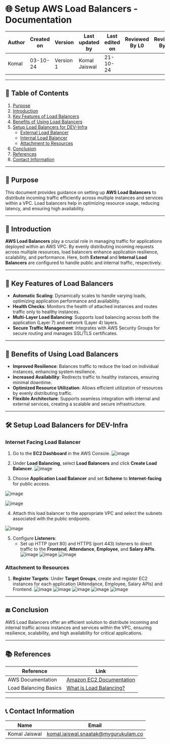 # 🌐 Setup AWS Load Balancers - Documentation

| Author      | Created on | Version   | Last updated by | Last edited on | Reviewed By L0 | Reviewed By L1 | Reviewed By L2 |
|-------------|------------|-----------|-----------------|----------------|----------------|----------------|----------------| 
| Komal       | 03-10-24   | Version 1 | Komal Jaiswal   | 21-10-24       |                |                |                |

---

## 📝 Table of Contents
1. [Purpose](#purpose)
2. [Introduction](#introduction)
3. [Key Features of Load Balancers](#key-features-of-load-balancers)
4. [Benefits of Using Load Balancers](#benefits-of-using-load-balancers)
5. [Setup Load Balancers for DEV-Infra](#setup-load-balancers-for-dev-infra)
   - [External Load Balancer](#external-load-balancer)
   - [Internal Load Balancer](#internal-load-balancer)
   - [Attachment to Resources](#attachment-to-resources)
6. [Conclusion](#conclusion)
7. [References](#references)
8. [Contact Information](#contact-information)

---

## 📜 Purpose
This document provides guidance on setting up **AWS Load Balancers** to distribute incoming traffic efficiently across multiple instances and services within a VPC. Load balancers help in optimizing resource usage, reducing latency, and ensuring high availability.

---

## 📖 Introduction
**AWS Load Balancers** play a crucial role in managing traffic for applications deployed within an AWS VPC. By evenly distributing incoming requests across multiple resources, load balancers enhance application resilience, scalability, and performance. Here, both **External** and **Internal Load Balancers** are configured to handle public and internal traffic, respectively.

---

## 🔑 Key Features of Load Balancers

- **Automatic Scaling**: Dynamically scales to handle varying loads, optimizing application performance and availability.
- **Health Checks**: Monitors the health of attached instances and routes traffic only to healthy instances.
- **Multi-Layer Load Balancing**: Supports load balancing across both the application (Layer 7) and network (Layer 4) layers.
- **Secure Traffic Management**: Integrates with AWS Security Groups for secure routing and manages SSL/TLS certificates.

---

## 🎯 Benefits of Using Load Balancers

- **Improved Resilience**: Balances traffic to reduce the load on individual instances, enhancing system resilience.
- **Increased Availability**: Redirects traffic to healthy instances, ensuring minimal downtime.
- **Optimized Resource Utilization**: Allows efficient utilization of resources by evenly distributing traffic.
- **Flexible Architecture**: Supports seamless integration with internal and external services, creating a scalable and secure infrastructure.

---

## 🛠 Setup Load Balancers for DEV-Infra

### Internet Facing Load Balancer
1. Go to the **EC2 Dashboard** in the AWS Console.
![image](https://github.com/user-attachments/assets/fb03eddb-7136-4b74-967c-f383469e91d8)

2. Under **Load Balancing**, select **Load Balancers** and click **Create Load Balancer**.
![image](https://github.com/user-attachments/assets/85a1f94e-f041-451b-892f-7e7e7ef580ae)

3. Choose **Application Load Balancer** and set **Scheme** to **Internet-facing** for public access.

![image](https://github.com/user-attachments/assets/7643987f-29f4-48f2-878a-956a721c526a)

![image](https://github.com/user-attachments/assets/cea1faea-0c15-4955-b3fa-437b6bcf8ca6)

4. Attach this load balancer to the appropriate VPC and select the subnets associated with the public endpoints.

![image](https://github.com/user-attachments/assets/0e42169c-dfdf-43ed-a844-8a661a855ff9)

5. Configure **Listeners**:
   - Set up HTTP (port 80) and HTTPS (port 443) listeners to direct traffic to the **Frontend**, **Attendance**, **Employee**, and **Salary APIs**.
![image](https://github.com/user-attachments/assets/6b3507d6-cda5-4e49-a720-d0bdcb2fb836)
![image](https://github.com/user-attachments/assets/4f4974da-950d-41aa-a552-474a622dfc39)
![image](https://github.com/user-attachments/assets/120834ea-ee13-481e-98a3-65092d995995)



### Attachment to Resources
1. **Register Targets**: Under **Target Groups**, create and register EC2 instances for each application (Attendance, Employee, Salary APIs) and Frontend.
![image](https://github.com/user-attachments/assets/82340b01-c187-46cb-a3d7-135318273ce0)
![image](https://github.com/user-attachments/assets/d4fc8155-6baf-4994-8234-627cf52b62f5)
![image](https://github.com/user-attachments/assets/d00bbc7d-57f8-4fd3-ba10-9d2e9559555c)
![image](https://github.com/user-attachments/assets/c57214ac-829e-48b7-bceb-538d179c387b)
![image](https://github.com/user-attachments/assets/9e79813b-319b-4b59-9a44-088b16ac0930)



---

## 🔚 Conclusion

AWS Load Balancers offer an efficient solution to distribute incoming and internal traffic across instances and services within the VPC, ensuring resilience, scalability, and high availability for critical applications.

---

## 📚 References

| Reference                                | Link                                                                                                  |
|------------------------------------------|-------------------------------------------------------------------------------------------------------|
| AWS Documentation                        | [Amazon EC2 Documentation](https://docs.aws.amazon.com/ec2/index.html)                                |
| Load Balancing Basics                    | [What is Load Balancing?](https://docs.aws.amazon.com/elasticloadbalancing/latest/application/introduction.html)  |

---

## 📞 Contact Information

| Name             | Email                        |
|------------------|------------------------------|
| Komal Jaiswal    | komal.jaiswal.snaatak@mygurukulam.co    |

